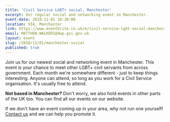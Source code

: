 ```yaml
---
title: 'Civil Service LGBT+ social, Manchester'
excerpt: Our regular social and networking event in Manchester.
event-date: 2018-11-01 18:30:00
location: VIA, Manchester
link: https://www.eventbrite.co.uk/e/civil-service-lgbt-social-manchester-tickets-51945022962?ref=website
email: MATTHEW.WALKER1@dwp.gsi.gov.uk
layout: event
slug: /2018/11/01/manchester-social
published: true
---
```

Join us for our newest social and networking event in Manchester. This event is your chance to meet other LGBT+ civil servants from across government. Each month we're somewhere different - just to keep things interesting. Anyone can attend, so long as you work for a Civil Service organisation. It's usually free to attend.

**Not based in Manchester?** Don't worry, we also hold events in other parts of the UK too. You can find all our events on our website.

If we don't have an event coming up in your area, why not run one yourself! [Contact us](/about/contact-us/) and we can help you promote it.